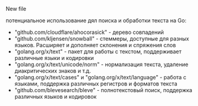 New file

потенциальное использование дял поиска и обработки текста на Go:
- "github.com/cloudflare/ahocorasick" - дерево совпадений  
- "github.com/kljensen/snowball" - стеммеры, доступные для разных языков. Расширяет и дополняет склонения и спряжения слов
- "golang.org/x/text" - пакет для работы с текстом, поддерживает различные языки и кодировки
- "golang.org/x/text/unicode/norm" - нормализация текста, удаление диакритических знаков и т.д.
- "golang.org/x/text/cases" и "golang.org/x/text/language" - работа с языками, поддержка различных регистров и форматов текста
- "github.com/blevesearch/bleve" - полнотекстовый поиск, поддержка различных языков и кодировок